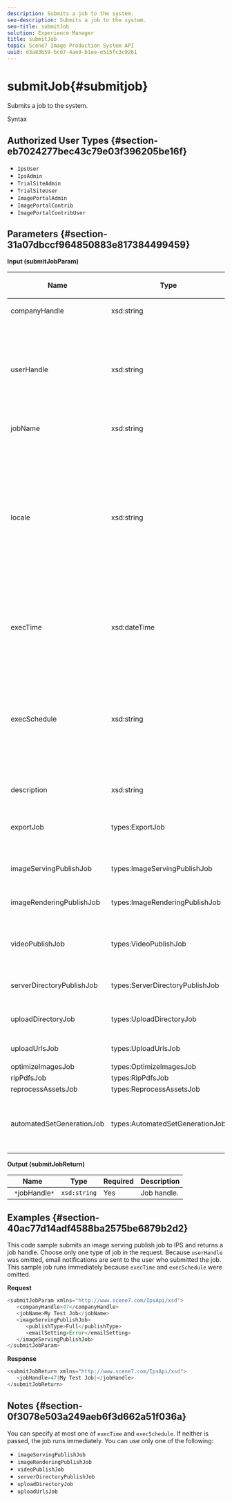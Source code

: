 ```yaml
---
description: Submits a job to the system.
seo-description: Submits a job to the system.
seo-title: submitJob
solution: Experience Manager
title: submitJob
topic: Scene7 Image Production System API
uuid: d3a83b59-bcd7-4ae9-b1ee-e515fc3c9261
---
```


# submitJob{#submitjob}

Submits a job to the system.

 Syntax 

## Authorized User Types {#section-eb7024277bec43c79e03f396205be16f}

* `IpsUser` 
* `IpsAdmin` 
* `TrialSiteAdmin` 
* `TrialSiteUser` 
* `ImagePortalAdmin` 
* `ImagePortalContrib` 
* `ImagePortalContribUser`

## Parameters {#section-31a07dbccf964850883e817384499459}

**Input (submitJobParam)** 

<table id="table_9CB1F668E036422E8CE4E0BBA42EC44C"> 
 <thead> 
  <tr> 
   <th colname="col1" class="entry"> <p>Name </p> </th> 
   <th colname="col2" class="entry"> <p>Type </p> </th> 
   <th colname="col3" class="entry"> <p>Required </p> </th> 
   <th colname="col4" class="entry"> <p>Description </p> </th> 
  </tr> 
 </thead>
 <tbody> 
  <tr> 
   <td colname="col1"> <span class="codeph"> <span class="varname"> companyHandle</span> </span> </td> 
   <td colname="col2"> <span class="codeph"> xsd:string</span> </td> 
   <td colname="col3"> Yes </td> 
   <td colname="col4"> <p>Company handle. </p> </td> 
  </tr> 
  <tr> 
   <td colname="col1"> <span class="codeph"> <span class="varname"> userHandle</span> </span> </td> 
   <td colname="col2"> <span class="codeph"> xsd:string</span> </td> 
   <td colname="col3"> No </td> 
   <td colname="col4"> <p>Handle to the user who submitted the job. </p> <p> <p>Note: The system sends email to the user specified by <span class="codeph"> userHandle</span>. If <span class="codeph"> userHandle</span> is not provided, the person who submitted the job receives the emails. </p> </p> </td> 
  </tr> 
  <tr> 
   <td colname="col1"> <span class="codeph"> <span class="varname"> jobName</span> </span> </td> 
   <td colname="col2"> <span class="codeph"> xsd:string</span> </td> 
   <td colname="col3"> Yes </td> 
   <td colname="col4"> <p>Job name. </p> </td> 
  </tr> 
  <tr> 
   <td colname="col1"> <span class="codeph"> <span class="varname"> locale</span> </span> </td> 
   <td colname="col2"> <span class="codeph"> xsd:string</span> </td> 
   <td colname="col3"> No </td> 
   <td colname="col4"> <p>The locale used for job log details and email localization. </p> <p>Locales are specified as <span class="codeph"> &lt;language_code&gt;</span> and <span class="codeph"> [&lt;country_code&gt;]</span>, where the language code is a lower-case, two- letter code as specified by ISO-639, and the optional country code is an upper-case, two-letter code as specified by ISO-3166. For example, the locale string for English (United States) would be: en-US. </p> </td> 
  </tr> 
  <tr> 
   <td colname="col1"> <span class="codeph"> <span class="varname"> execTime</span> </span> </td> 
   <td colname="col2"> <span class="codeph"> xsd:dateTime</span> </td> 
   <td colname="col3"> No </td> 
   <td colname="col4"> <p>Date and time to run the job. </p> <p>Note:  Provide the time zone with the request. Time zones are adjusted to the time zone of the target IPS server. </p> </td> 
  </tr> 
  <tr> 
   <td colname="col1"> <span class="codeph"> <span class="varname"> execSchedule</span> </span> </td> 
   <td colname="col2"> <span class="codeph"> xsd:string</span> </td> 
   <td colname="col3"> No </td> 
   <td colname="col4"> <p>Determines when to run the job. </p> <p> Can be a <span class="codeph"> cron</span> string that runs the job on a recurring basis. </p> <p>The schedule is always relative to the server’s local time zone. See the IPS documentation for the custom schedule format. </p> </td> 
  </tr> 
  <tr> 
   <td colname="col1"> <span class="codeph"> <span class="varname"> description</span> </span> </td> 
   <td colname="col2"> <span class="codeph"> xsd:string</span> </td> 
   <td colname="col3"> No </td> 
   <td colname="col4"> <p>Job description. </p> </td> 
  </tr> 
  <tr> 
   <td colname="col1"> <span class="codeph"> <span class="varname"> exportJob</span> </span> </td> 
   <td colname="col2"> <span class="codeph"> types:ExportJob</span> </td> 
   <td colname="col3"> No </td> 
   <td colname="col4"> <p>Export previously uploaded files. </p> <p>See <a href="../../../types/c-data-types/r-exportjob.md#reference-1ce423f7b2d54507b90b67233c588665" format="dita" scope="local"> ExportJob</a>. </p> </td> 
  </tr> 
  <tr> 
   <td colname="col1"> <span class="codeph"> <span class="varname"> imageServingPublishJob</span> </span> </td> 
   <td colname="col2"> <span class="codeph"> types:ImageServingPublishJob</span> </td> 
   <td colname="col3"> No </td> 
   <td colname="col4"> <p>Details for an image serving publish job. </p> </td> 
  </tr> 
  <tr> 
   <td colname="col1"> <span class="codeph"> <span class="varname"> imageRenderingPublishJob</span> </span> </td> 
   <td colname="col2"> <span class="codeph"> types:ImageRenderingPublishJob</span> </td> 
   <td colname="col3"> No </td> 
   <td colname="col4"> <p>Details for an image rendering publish job. </p> </td> 
  </tr> 
  <tr> 
   <td colname="col1"> <span class="codeph"> <span class="varname"> videoPublishJob</span> </span> </td> 
   <td colname="col2"> <span class="codeph"> types:VideoPublishJob</span> </td> 
   <td colname="col3"> No </td> 
   <td colname="col4"> <p>Details for an video publish job. </p> <p>See <a href="../../../types/c-data-types/r-video-publish-job.md#reference-e99e60d38fe94a07914eefcd7beef2e0" format="dita" scope="local"> VideoPublishJob</a>. </p> </td> 
  </tr> 
  <tr> 
   <td colname="col1"> <span class="codeph"> <span class="varname"> serverDirectoryPublishJob</span> </span> </td> 
   <td colname="col2"> <span class="codeph"> types:ServerDirectoryPublishJob</span> </td> 
   <td colname="col3"> No </td> 
   <td colname="col4"> <p>Details for an server directory publish job. </p> </td> 
  </tr> 
  <tr> 
   <td colname="col1"> <span class="codeph"> <span class="varname"> uploadDirectoryJob</span> </span> </td> 
   <td colname="col2"> <span class="codeph"> types:UploadDirectoryJob</span> </td> 
   <td colname="col3"> No </td> 
   <td colname="col4"> <p>Details for an upload directory job. </p> </td> 
  </tr> 
  <tr> 
   <td colname="col1"> <span class="codeph"> <span class="varname"> uploadUrlsJob</span> </span> </td> 
   <td colname="col2"> <span class="codeph"> types:UploadUrlsJob</span> </td> 
   <td colname="col3"> No </td> 
   <td colname="col4"> <p>Details for an upload URL job. </p> </td> 
  </tr> 
  <tr> 
   <td colname="col1"> <span class="codeph"> <span class="varname"> optimizeImagesJob</span> </span> </td> 
   <td colname="col2"> <span class="codeph"> types:OptimizeImagesJob</span> </td> 
   <td colname="col3"> No </td> 
   <td colname="col4"> <p> </p> </td> 
  </tr> 
  <tr> 
   <td colname="col1"> <span class="codeph"> <span class="varname"> ripPdfsJob</span> </span> </td> 
   <td colname="col2"> <span class="codeph"> types:RipPdfsJob</span> </td> 
   <td colname="col3"> No </td> 
   <td colname="col4"> <p> </p> </td> 
  </tr> 
  <tr> 
   <td colname="col1"> <span class="codeph"> <span class="varname"> reprocessAssetsJob</span> </span> </td> 
   <td colname="col2"> <span class="codeph"> types:ReprocessAssetsJob</span> </td> 
   <td colname="col3"> No </td> 
   <td colname="col4"> <p> </p> </td> 
  </tr> 
  <tr> 
   <td colname="col1"> <span class="codeph"> <span class="varname"> automatedSetGenerationJob</span> </span> </td> 
   <td colname="col2"> <span class="codeph"> types:AutomatedSetGenerationJob</span> </td> 
   <td colname="col3"> No </td> 
   <td colname="col4"> <p>Process an asset list into sets using Automated Set Scripts. </p> <p>See <a href="../../../types/c-data-types/r-automated-set-generation-job.md#reference-ab0b3c5408eb41b98c49898b2197cf5a" format="dita" scope="local"> AutomatedSetGenerationJob</a>. </p> </td> 
  </tr> 
 </tbody> 
</table>

**Output (submitJobReturn)** 

|  Name  | Type  | Required  | Description  |
|---|---|---|---|
|  ` *`jobHandle`*`  | `xsd:string`  | Yes  | Job handle.  |

## Examples {#section-40ac77d14adf4588ba2575be6879b2d2}

This code sample submits an image serving publish job to IPS and returns a job handle. Choose only one type of job in the request. Because `userHandle` was omitted, email notifications are sent to the user who submitted the job. This sample job runs immediately because `execTime` and `execSchedule` were omitted.

**Request** 

```java
<submitJobParam xmlns="http://www.scene7.com/IpsApi/xsd">
   <companyHandle>47</companyHandle>
   <jobName>My Test Job</jobName>
   <imageServingPublishJob>
      <publishType>Full</publishType>
      <emailSetting>Error</emailSetting>
   </imageServingPublishJob>
</submitJobParam>
```

**Response** 

```java
<submitJobReturn xmlns="http://www.scene7.com/IpsApi/xsd">
   <jobHandle>47|My Test Job|</jobHandle>
</submitJobReturn>
```

## Notes {#section-0f3078e503a249aeb6f3d662a51f036a}

You can specify at most one of `execTime` and `execSchedule`. If neither is passed, the job runs immediately. You can use only one of the following:

* `imageServingPublishJob` 
* `imageRenderingPublishJob` 
* `videoPublishJob` 
* `serverDirectoryPublishJob` 
* `uploadDirectoryJob` 
* `uploadUrlsJob`

